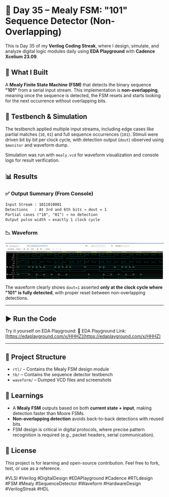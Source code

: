 # 🔌 Day 35 – Mealy FSM: "101" Sequence Detector (Non-Overlapping)

This is Day 35 of my **Verilog Coding Streak**, where I design, simulate, and analyze digital logic modules daily using **EDA Playground** with **Cadence Xcelium 23.09**.

## 📘 What I Built

A **Mealy Finite State Machine (FSM)** that detects the binary sequence **"101"** from a serial input stream.
This implementation is **non-overlapping**, meaning once the sequence is detected, the FSM resets and starts looking for the next occurrence without overlapping bits.

## 🧪 Testbench & Simulation

The testbench applied multiple input streams, including edge cases like partial matches (`10`, `01`) and full sequence occurrences (`101`).
Stimuli were driven bit by bit per clock cycle, with detection output (`dout`) observed using `$monitor` and waveform dump.

Simulation was run with `mealy.vcd` for waveform visualization and console logs for result verification.

## 📊 Results

### ✅ Output Summary (From Console)

```
Input Stream : 1011010001
Detections   : At 3rd and 6th bits → dout = 1
Partial cases ("10", "01") → no detection
Output pulse width → exactly 1 clock cycle
```

### 📉 Waveform

![Waveform](waveform.png)

The waveform clearly shows `dout=1` asserted **only at the clock cycle where "101" is fully detected**, with proper reset between non-overlapping detections.

---

## ▶️ Run the Code

Try it yourself on EDA Playground:
🔗 EDA Playground Link: [https://edaplayground.com/x/HHHZ](https://edaplayground.com/x/HHHZ)

---

## 📁 Project Structure

* `rtl/` – Contains the Mealy FSM design module
* `tb/` – Contains the sequence detector testbench
* `waveform/` – Dumped VCD files and screenshots

## 🧠 Learnings

* A **Mealy FSM** outputs based on both **current state + input**, making detection faster than Moore FSMs.
* **Non-overlapping detection** avoids back-to-back detections with reused bits.
* FSM design is critical in digital protocols, where precise pattern recognition is required (e.g., packet headers, serial communication).

## 📌 License

This project is for learning and open-source contribution. Feel free to fork, test, or use as a reference.

\#VLSI #Verilog #DigitalDesign #EDAPlayground #Cadence #RTLdesign #FSM #Mealy #SequenceDetector #Waveform #HardwareDesign #VerilogStreak #HDL
